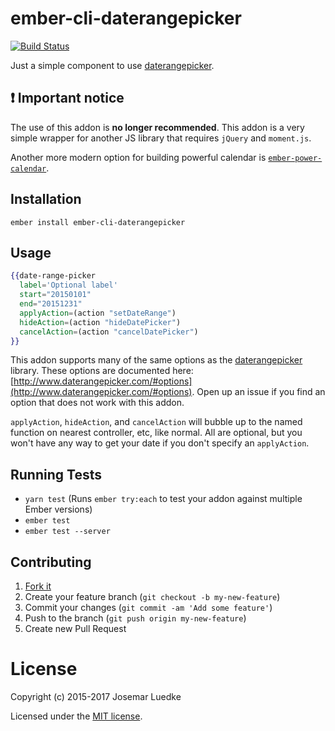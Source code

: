 # ember-cli-daterangepicker

[![Build Status](https://travis-ci.org/josemarluedke/ember-cli-daterangepicker.svg?branch=master)](https://travis-ci.org/josemarluedke/ember-cli-daterangepicker)

Just a simple component to use [daterangepicker](https://github.com/dangrossman/daterangepicker).

## :exclamation: Important notice

The use of this addon is **no longer recommended**. This addon is a very simple
wrapper for another JS library that requires `jQuery` and `moment.js`.

Another more modern option for building powerful calendar is [`ember-power-calendar`](https://github.com/cibernox/ember-power-calendar).

## Installation

```
ember install ember-cli-daterangepicker
```

## Usage

```handlebars
{{date-range-picker
  label='Optional label'
  start="20150101"
  end="20151231"
  applyAction=(action "setDateRange")
  hideAction=(action "hideDatePicker")
  cancelAction=(action "cancelDatePicker")
}}
```

This addon supports many of the same options as the [daterangepicker](https://github.com/dangrossman/daterangepicker) library. These options are documented here: [http://www.daterangepicker.com/#options](http://www.daterangepicker.com/#options). Open up an issue if you find an option that does not work with this addon.

`applyAction`, `hideAction`, and `cancelAction` will bubble up to the named function on nearest controller, etc, like normal. All are optional, but you won't have any way to get your date if you don't specify an `applyAction`.

## Running Tests

* `yarn test` (Runs `ember try:each` to test your addon against multiple Ember versions)
* `ember test`
* `ember test --server`

## Contributing

1. [Fork it](https://github.com/josemarluedke/ember-cli-daterangepicker/fork)
2. Create your feature branch (`git checkout -b my-new-feature`)
3. Commit your changes (`git commit -am 'Add some feature'`)
4. Push to the branch (`git push origin my-new-feature`)
5. Create new Pull Request


# License

Copyright (c) 2015-2017 Josemar Luedke

Licensed under the [MIT license](LICENSE.md).
